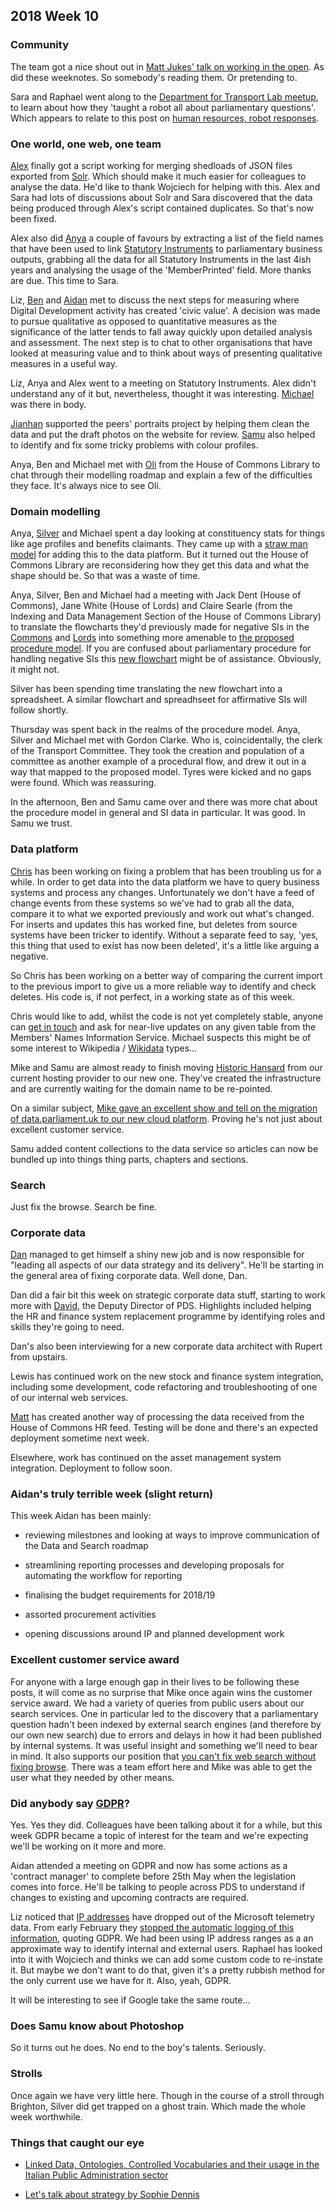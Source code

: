 ## 2018 Week 10

### Community

The team got a nice shout out in [Matt Jukes' talk on working in the open](https://twitter.com/jukesie/status/972078559455076352). As did these weeknotes. So somebody's reading them. Or pretending to.

Sara and Raphael went along to the [Department for Transport Lab meetup](https://www.eventbrite.co.uk/e/dft-lab-meetup-3-tips-for-building-an-artificial-intelligence-tickets-43662372331), to learn about how they 'taught a robot all about parliamentary questions'. Which appears to relate to this post on [human resources, robot responses](https://dftdigital.blog.gov.uk/2018/01/18/hr-chatbot-dft-lab/).

### One world, one web, one team

[Alex](https://twitter.com/alexedwardh) finally got a script working for merging shedloads of JSON files exported from [Solr](http://lucene.apache.org/solr/). Which should make it much easier for colleagues to analyse the data. He'd like to thank Wojciech for helping with this. Alex and Sara had lots of discussions about Solr and Sara discovered that the data being produced through Alex's script contained duplicates. So that's now been fixed.

Alex also did [Anya](https://twitter.com/bitten_) a couple of favours by extracting a list of the field names that have been used to link [Statutory Instruments](https://en.wikipedia.org/wiki/Statutory_instrument_(UK)) to parliamentary business outputs, grabbing all the data for all Statutory Instruments in the last 4ish years and analysing the usage of the 'MemberPrinted' field. More thanks are due. This time to Sara.

Liz, [Ben](https://twitter.com/benwoodhams) and [Aidan](https://twitter.com/aidan_morgan) met to discuss the next steps for measuring where Digital Development activity has created 'civic value'. A decision was made to pursue qualitative as opposed to quantitative measures as the significance of the latter tends to fall away quickly upon detailed analysis and assessment. The next step is to chat to other organisations that have looked at measuring value and to think about ways of presenting qualitative measures in a useful way.

Liz, Anya and Alex went to a meeting on Statutory Instruments. Alex didn't understand any of it but, nevertheless, thought it was interesting. [Michael](https://twitter.com/fantasticlife) was there in body.

[Jianhan](https://twitter.com/jianhanzhu) supported the peers' portraits project by helping them clean the data and put the draft photos on the website for review. [Samu](https://twitter.com/langsamu) also helped to identify and fix some tricky problems with colour profiles.

Anya, Ben and Michael met with [Oli](https://twitter.com/olihawkins) from the House of Commons Library to chat through their modelling roadmap and explain a few of the difficulties they face. It's always nice to see Oli.

### Domain modelling

Anya, [Silver](https://twitter.com/silveroliver) and Michael spent a day looking at constituency stats for things like age profiles and benefits claimants. They came up with a [straw man model](https://ukparliament.github.io/ontologies/stats-series/stats-series-ontology.html) for adding this to the data platform. But it turned out the House of Commons Library are reconsidering how they get this data and what the shape should be. So that was a waste of time.

Anya, Silver, Ben and Michael had a meeting with Jack Dent (House of Commons), Jane White (House of Lords) and Claire Searle (from the Indexing and Data Management Section of the House of Commons Library) to translate the flowcharts they'd previously made for negative SIs in the [Commons](https://github.com/ukparliament/domain-models/blob/master/SIs/flow-commons.pdf) and [Lords](https://github.com/ukparliament/domain-models/blob/master/SIs/flow-lords.pdf) into something more amenable to [the proposed procedure model](https://ukparliament.github.io/ontologies/procedure/procedure-ontology.html). If you are confused about parliamentary procedure for handling negative SIs this [new flowchart](https://github.com/ukparliament/ontologies/blob/master/procedure/sis/negative.pdf) might be of assistance. Obviously, it might not.

Silver has been spending time translating the new flowchart into a spreadsheet. A similar flowchart and spreadhseet for affirmative SIs will follow shortly.

Thursday was spent back in the realms of the procedure model. Anya, Silver and Michael met with Gordon Clarke. Who is, coincidentally, the clerk of the Transport Committee. They took the creation and population of a committee as another example of a procedural flow, and drew it out in a way that mapped to the proposed model. Tyres were kicked and no gaps were found. Which was reassuring.

In the afternoon, Ben and Samu came over and there was more chat about the procedure model in general and SI data in particular. It was good. In Samu we trust.

### Data platform

[Chris](https://twitter.com/chrisalcockdev) has been working on fixing a problem that has been troubling us for a while. In order to get data into the data platform we have to query business systems and process any changes. Unfortunately we don't have a feed of change events from these systems so we've had to grab all the data, compare it to what we exported previously and work out what's changed. For inserts and updates this has worked fine, but deletes from source systems have been tricker to identify. Without a separate feed to say, 'yes, this thing that used to exist has now been deleted', it's a little like arguing a negative.

So Chris has been working on a better way of comparing the current import to the previous import to give us a more reliable way to identify and check deletes. His code is, if not perfect, in a working state as of this week.

Chris would like to add, whilst the code is not yet completely stable, anyone can [get in touch](mailto:data@parliament.uk) and ask for near-live updates on any given table from the Members' Names Information Service. Michael suspects this might be of some interest to Wikipedia / [Wikidata](https://www.wikidata.org/wiki/Wikidata:Main_Page) types...

Mike and Samu are almost ready to finish moving [Historic Hansard](http://hansard.millbanksystems.com/) from our current hosting provider to our new one. They've created the infrastructure and are currently waiting for the domain name to be re-pointed.

On a similar subject, [Mike gave an excellent show and tell on the migration of data.parliament.uk to our new cloud platform](https://twitter.com/dasbarrett/status/971009968966111233). Proving he's not just about excellent customer service.

Samu added content collections to the data service so articles can now be bundled up into things thing parts, chapters and sections.

### Search

Just fix the browse. Search be fine.

### Corporate data

[Dan](https://twitter.com/dasbarrett) managed to get himself a shiny new job and is now responsible for "leading all aspects of our data strategy and its delivery". He'll be starting in the general area of fixing corporate data. Well done, Dan.

Dan did a fair bit this week on strategic corporate data stuff, starting to work more with [David](https://twitter.com/SmithDavidM), the Deputy Director of PDS. Highlights included helping the HR and finance system replacement programme by identifying roles and skills they're going to need.

Dan's also been interviewing for a new corporate data architect with Rupert from upstairs.

Lewis has continued work on the new stock and finance system integration, including some development, code refactoring and troubleshooting of one of our internal web services.
 
[Matt](https://twitter.com/matiasgermanico) has created another way of processing the data received from the House of Commons HR feed. Testing will be done and there's an expected deployment sometime next week.

Elsewhere, work has continued on the asset management system integration. Deployment to follow soon.

### Aidan's truly terrible week (slight return)

This week Aidan has been mainly:

* reviewing milestones and looking at ways to improve communication of the Data and Search roadmap

* streamlining reporting processes and developing proposals for automating the workflow for reporting

* finalising the budget requirements for 2018/19

* assorted procurement activities

* opening discussions around IP and planned development work

### Excellent customer service award

For anyone with a large enough gap in their lives to be following these posts, it will come as no surprise that Mike once again wins the customer service award. We had a variety of queries from public users about our search services. One in particular led to the discovery that a parliamentary question hadn't been indexed by external search engines (and therefore by our own new search) due to errors and delays in how it had been published by internal systems. It was useful insight and something we'll need to bear in mind. It also supports our position that [you can't fix web search without fixing browse](http://smethur.st/posts/176135866). There was a team effort here and Mike was able to get the user what they needed by other means.

### Did anybody say [GDPR](https://en.m.wikipedia.org/wiki/General_Data_Protection_Regulation)?

Yes. Yes they did. Colleagues have been talking about it for a while, but this week GDPR became a topic of interest for the team and we're expecting we'll be working on it more and more.

Aidan attended a meeting on GDPR and now has some actions as a 'contract manager' to complete before 25th May when the legislation comes into force. He'll be talking to people across PDS to understand if changes to existing and upcoming contracts are required.

Liz noticed that [IP addresses](https://en.wikipedia.org/wiki/IP_address) have dropped out of the Microsoft telemetry data. From early February they [stopped the automatic logging of this information](https://blogs.msdn.microsoft.com/applicationinsights-status/2018/02/01/all-octets-of-ip-address-will-be-set-to-zero/), quoting GDPR. We had been using IP address ranges as a an approximate way to identify internal and external users. Raphael has looked into it with Wojciech and thinks we can add some custom code to re-instate it. But maybe we don't want to do that, given it's a pretty rubbish method for the only current use we have for it. Also, yeah, GDPR.

It will be interesting to see if Google take the same route...

### Does Samu know about Photoshop

So it turns out he does. No end to the boy's talents. Seriously.

### Strolls

Once again we have very little here. Though in the course of a stroll through Brighton, Silver did get trapped on a ghost train. Which made the whole week worthwhile.

### Things that caught our eye

* [Linked Data, Ontologies, Controlled Vocabularies and their usage in the Italian Public Administration sector](https://github.com/italia/daf-ontologie-vocabolari-controllati/blob/master/Presentazioni/LinkedDataItaly.pdf)

* [Let's talk about strategy by Sophie Dennis](https://www.slideshare.net/sophiedennis/lets-talk-about-strategy-extended-workshop-what-it-is-why-it-matters-and-how-to-do-it-well-sophie-dennis-90089444)
